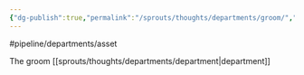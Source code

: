 ```yaml
---
{"dg-publish":true,"permalink":"/sprouts/thoughts/departments/groom/","hide":true}
---
```


#pipeline/departments/asset 

The groom [[sprouts/thoughts/departments/department\|department]]